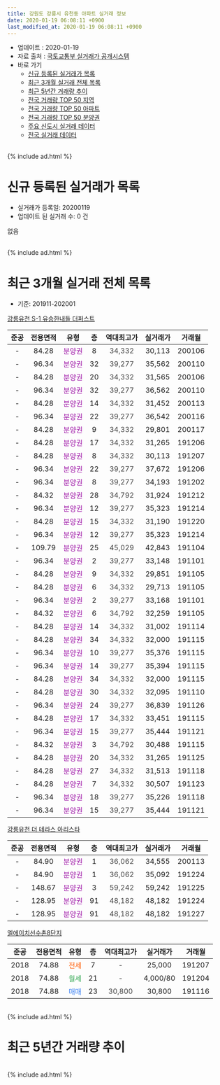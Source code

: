 ```yaml
---
title: 강원도 강릉시 유천동 아파트 실거래 정보
date: 2020-01-19 06:08:11 +0900
last_modified_at: 2020-01-19 06:08:11 +0900
---
```


* 업데이트 : 2020-01-19
* 자료 출처 : [국토교통부 실거래가 공개시스템](http://rt.molit.go.kr)
* 바로 가기
    * [신규 등록된 실거래가 목록](#신규-등록된-실거래가-목록)
    * [최근 3개월 실거래 전체 목록](#최근-3개월-실거래-전체-목록)
    * [최근 5년간 거래량 추이](#최근-5년간-거래량-추이)
    * [전국 거래량 TOP 50 지역](https://apt-info.github.io/apt-trade-info/최근-3개월-전국에서-가장-거래가-많이-발생한-지역)
    * [전국 거래량 TOP 50 아파트](https://apt-info.github.io/apt-trade-info/최근-3개월-전국에서-가장-거래가-많이-발생한-아파트)
    * [전국 거래량 TOP 50 분양권](https://apt-info.github.io/apt-trade-info/최근-3개월-전국에서-가장-거래가-많이-발생한-분양권)
    * [주요 신도시 실거래 데이터](https://apt-info.github.io/apt-trade-info/주요-신도시)
    * [전국 실거래 데이터](https://apt-info.github.io/apt-trade-info/전국)
<br>
{% include ad.html %}
<br>

# 신규 등록된 실거래가 목록
* 실거래가 등록일: 20200119
* 업데이트 된 실거래 수: 0 건

없음

<br>
{% include ad.html %}
<br>

# 최근 3개월 실거래 전체 목록
* 기준: 201911-202001


[강릉유천 S-1 유승한내들 더퍼스트](https://search.naver.com/search.naver?query=%EA%B0%95%EC%9B%90%EB%8F%84+%EA%B0%95%EB%A6%89%EC%8B%9C+%EC%9C%A0%EC%B2%9C%EB%8F%99+%EA%B0%95%EB%A6%89%EC%9C%A0%EC%B2%9C+S-1+%EC%9C%A0%EC%8A%B9%ED%95%9C%EB%82%B4%EB%93%A4+%EB%8D%94%ED%8D%BC%EC%8A%A4%ED%8A%B8)

|준공|전용면적|유형|층|역대최고가|실거래가|거래월|
|:---:|:---:|:---:|:---:|:---:|:---:|:---:|
|-|84.28|<span style="color:#9C11A5">분양권</span>|8|<span style="color:#444444">34,332</span>|30,113|200106|
|-|96.34|<span style="color:#9C11A5">분양권</span>|32|<span style="color:#444444">39,277</span>|35,562|200110|
|-|84.28|<span style="color:#9C11A5">분양권</span>|20|<span style="color:#444444">34,332</span>|31,565|200106|
|-|96.34|<span style="color:#9C11A5">분양권</span>|32|<span style="color:#444444">39,277</span>|36,562|200110|
|-|84.28|<span style="color:#9C11A5">분양권</span>|14|<span style="color:#444444">34,332</span>|31,452|200113|
|-|96.34|<span style="color:#9C11A5">분양권</span>|22|<span style="color:#444444">39,277</span>|36,542|200116|
|-|84.28|<span style="color:#9C11A5">분양권</span>|9|<span style="color:#444444">34,332</span>|29,801|200117|
|-|84.28|<span style="color:#9C11A5">분양권</span>|17|<span style="color:#444444">34,332</span>|31,265|191206|
|-|84.28|<span style="color:#9C11A5">분양권</span>|8|<span style="color:#444444">34,332</span>|30,113|191207|
|-|96.34|<span style="color:#9C11A5">분양권</span>|22|<span style="color:#444444">39,277</span>|37,672|191206|
|-|96.34|<span style="color:#9C11A5">분양권</span>|8|<span style="color:#444444">39,277</span>|34,193|191202|
|-|84.32|<span style="color:#9C11A5">분양권</span>|28|<span style="color:#444444">34,792</span>|31,924|191212|
|-|96.34|<span style="color:#9C11A5">분양권</span>|12|<span style="color:#444444">39,277</span>|35,323|191214|
|-|84.28|<span style="color:#9C11A5">분양권</span>|15|<span style="color:#444444">34,332</span>|31,190|191220|
|-|96.34|<span style="color:#9C11A5">분양권</span>|12|<span style="color:#444444">39,277</span>|35,323|191214|
|-|109.79|<span style="color:#9C11A5">분양권</span>|25|<span style="color:#444444">45,029</span>|42,843|191104|
|-|96.34|<span style="color:#9C11A5">분양권</span>|2|<span style="color:#444444">39,277</span>|33,148|191101|
|-|84.28|<span style="color:#9C11A5">분양권</span>|9|<span style="color:#444444">34,332</span>|29,851|191105|
|-|84.28|<span style="color:#9C11A5">분양권</span>|6|<span style="color:#444444">34,332</span>|29,713|191105|
|-|96.34|<span style="color:#9C11A5">분양권</span>|2|<span style="color:#444444">39,277</span>|33,168|191101|
|-|84.32|<span style="color:#9C11A5">분양권</span>|6|<span style="color:#444444">34,792</span>|32,259|191105|
|-|84.28|<span style="color:#9C11A5">분양권</span>|14|<span style="color:#444444">34,332</span>|31,002|191114|
|-|84.28|<span style="color:#9C11A5">분양권</span>|34|<span style="color:#444444">34,332</span>|32,000|191115|
|-|96.34|<span style="color:#9C11A5">분양권</span>|10|<span style="color:#444444">39,277</span>|35,376|191115|
|-|96.34|<span style="color:#9C11A5">분양권</span>|14|<span style="color:#444444">39,277</span>|35,394|191115|
|-|84.28|<span style="color:#9C11A5">분양권</span>|34|<span style="color:#444444">34,332</span>|32,000|191115|
|-|84.28|<span style="color:#9C11A5">분양권</span>|30|<span style="color:#444444">34,332</span>|32,095|191110|
|-|96.34|<span style="color:#9C11A5">분양권</span>|24|<span style="color:#444444">39,277</span>|36,839|191126|
|-|84.28|<span style="color:#9C11A5">분양권</span>|17|<span style="color:#444444">34,332</span>|33,451|191115|
|-|96.34|<span style="color:#9C11A5">분양권</span>|15|<span style="color:#444444">39,277</span>|35,444|191121|
|-|84.32|<span style="color:#9C11A5">분양권</span>|3|<span style="color:#444444">34,792</span>|30,488|191115|
|-|84.28|<span style="color:#9C11A5">분양권</span>|20|<span style="color:#444444">34,332</span>|31,265|191125|
|-|84.28|<span style="color:#9C11A5">분양권</span>|27|<span style="color:#444444">34,332</span>|31,513|191118|
|-|84.28|<span style="color:#9C11A5">분양권</span>|7|<span style="color:#444444">34,332</span>|30,507|191123|
|-|96.34|<span style="color:#9C11A5">분양권</span>|18|<span style="color:#444444">39,277</span>|35,226|191118|
|-|96.34|<span style="color:#9C11A5">분양권</span>|15|<span style="color:#444444">39,277</span>|35,444|191121|

[강릉유천 더 테라스 아리스타](https://search.naver.com/search.naver?query=%EA%B0%95%EC%9B%90%EB%8F%84+%EA%B0%95%EB%A6%89%EC%8B%9C+%EC%9C%A0%EC%B2%9C%EB%8F%99+%EA%B0%95%EB%A6%89%EC%9C%A0%EC%B2%9C+%EB%8D%94+%ED%85%8C%EB%9D%BC%EC%8A%A4+%EC%95%84%EB%A6%AC%EC%8A%A4%ED%83%80)

|준공|전용면적|유형|층|역대최고가|실거래가|거래월|
|:---:|:---:|:---:|:---:|:---:|:---:|:---:|
|-|84.90|<span style="color:#9C11A5">분양권</span>|1|<span style="color:#444444">36,062</span>|34,555|200113|
|-|84.90|<span style="color:#9C11A5">분양권</span>|1|<span style="color:#444444">36,062</span>|35,092|191224|
|-|148.67|<span style="color:#9C11A5">분양권</span>|3|<span style="color:#444444">59,242</span>|59,242|191225|
|-|128.95|<span style="color:#9C11A5">분양권</span>|91|<span style="color:#444444">48,182</span>|48,182|191224|
|-|128.95|<span style="color:#9C11A5">분양권</span>|91|<span style="color:#444444">48,182</span>|48,182|191227|


<script async src="//pagead2.googlesyndication.com/pagead/js/adsbygoogle.js"></script>
<!-- 기본 -->
<ins class="adsbygoogle"
     style="display:block"
     data-ad-client="ca-pub-1142216861245946"
     data-ad-slot="4805727019"
     data-ad-format="auto"
     data-full-width-responsive="true"></ins>
<script>
(adsbygoogle = window.adsbygoogle || []).push({});
</script>


[엘에이치선수촌8단지](https://search.naver.com/search.naver?query=%EA%B0%95%EC%9B%90%EB%8F%84+%EA%B0%95%EB%A6%89%EC%8B%9C+%EC%9C%A0%EC%B2%9C%EB%8F%99+%EC%97%98%EC%97%90%EC%9D%B4%EC%B9%98%EC%84%A0%EC%88%98%EC%B4%8C8%EB%8B%A8%EC%A7%80)

|준공|전용면적|유형|층|역대최고가|실거래가|거래월|
|:---:|:---:|:---:|:---:|:---:|:---:|:---:|
|2018|74.88|<span style="color:#ff5a00">전세</span>|7|<span style="color:#444444">-</span>|25,000|191207|
|2018|74.88|<span style="color:#34a853">월세</span>|21|<span style="color:#444444">-</span>|4,000/80|191204|
|2018|74.88|<span style="color:#4285f3">매매</span>|23|<span style="color:#444444">30,800</span>|30,800|191116|


<br>
{% include ad.html %}
<br>

# 최근 5년간 거래량 추이


<div style="width:100%;">
    <canvas id="deal_progress" height="200"></canvas>
</div>

<script>
new Chart(document.getElementById("deal_progress"), {
    type: 'line',
    data: {
        labels: ['201501','201502','201503','201504','201505','201506','201507','201508','201509','201510','201511','201512','201601','201602','201603','201604','201605','201606','201607','201608','201609','201610','201611','201612','201701','201702','201703','201704','201705','201706','201707','201708','201709','201710','201711','201712','201801','201802','201803','201804','201805','201806','201807','201808','201809','201810','201811','201812','201901','201902','201903','201904','201905','201906','201907','201908','201909','201910','201911','201912','202001'],
        datasets: [{
            label: '매매',
            pointRadius: 1,
            data: [0, 0, 0, 0, 0, 0, 0, 0, 0, 0, 0, 0, 0, 0, 0, 0, 0, 0, 0, 0, 0, 0, 0, 0, 0, 0, 0, 0, 0, 0, 0, 0, 0, 0, 0, 0, 0, 0, 0, 3, 0, 0, 46, 47, 15, 26, 13, 1, 9, 2, 0, 0, 0, 101, 33, 19, 22, 13, 22, 12, 8],
            borderColor: "rgba(255, 201, 14, 1)",
            backgroundColor: "rgba(255, 201, 14, 0.5)",
            fill: false,
            lineTension: 0
        },{
            label: '전월세',
            pointRadius: 1,
            data: [0, 0, 0, 0, 0, 0, 0, 0, 0, 0, 0, 0, 0, 0, 0, 0, 0, 0, 0, 0, 0, 0, 0, 0, 0, 0, 0, 0, 0, 0, 9, 0, 1, 0, 0, 0, 0, 0, 0, 0, 4, 0, 4, 3, 3, 11, 21, 28, 16, 14, 3, 1, 4, 1, 3, 0, 0, 0, 0, 2, 0],
            borderColor: "rgba(0, 141, 185, 1)",
            backgroundColor: "rgba(0, 141, 185, 0.5)",
            fill: false,
            lineTension: 0
        }
        ]
    },
    options: {
        responsive: true,
        title: {
            display: false
        },
        tooltips: {
            mode: 'index',
            intersect: false
        },
        hover: {
            mode: 'nearest',
            intersect: true
        },
        scales: {
            xAxes: [{
                display: true,
                scaleLabel: {
                    display: true,
                    labelString: '년/월'
                }
            }],
            yAxes: [{
                display: true,
                ticks: {
                    suggestedMin: 0,
                },
                scaleLabel: {
                    display: true,
                    labelString: '실거래 수'
                }
            }]
        }
    }
});

</script>


<br>
{% include ad.html %}
<br>

